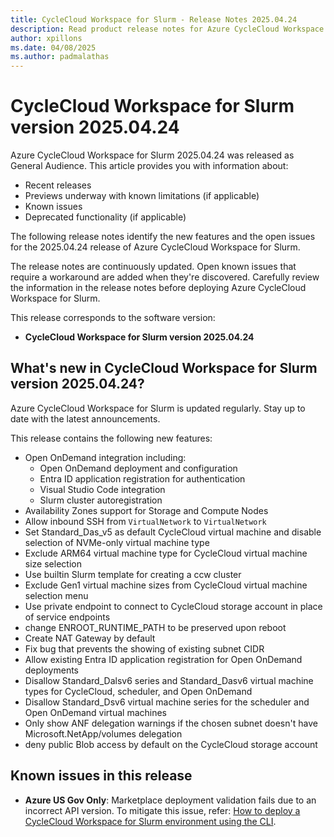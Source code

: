 ```yaml
---
title: CycleCloud Workspace for Slurm - Release Notes 2025.04.24
description: Read product release notes for Azure CycleCloud Workspace for Slurm 2025.04.24. See a list of new features and known issues.
author: xpillons
ms.date: 04/08/2025
ms.author: padmalathas
---
```


# CycleCloud Workspace for Slurm version 2025.04.24

Azure CycleCloud Workspace for Slurm 2025.04.24 was released as General Audience. This article provides you with information about:

* Recent releases
* Previews underway with known limitations (if applicable)
* Known issues
* Deprecated functionality (if applicable)

The following release notes identify the new features and the open issues for the 2025.04.24 release of Azure CycleCloud Workspace for Slurm.

The release notes are continuously updated. Open known issues that require a workaround are added when they're discovered. Carefully review the information in the release notes before deploying Azure CycleCloud Workspace for Slurm.

This release corresponds to the software version:

- **CycleCloud Workspace for Slurm version 2025.04.24** 

## What's new in CycleCloud Workspace for Slurm version 2025.04.24?

Azure CycleCloud Workspace for Slurm is updated regularly. Stay up to date with the latest announcements. 

This release contains the following new features:

- Open OnDemand integration including:
    - Open OnDemand deployment and configuration
    - Entra ID application registration for authentication
    - Visual Studio Code integration
    - Slurm cluster autoregistration
- Availability Zones support for Storage and Compute Nodes
- Allow inbound SSH from `VirtualNetwork` to `VirtualNetwork`
- Set Standard_Das_v5 as default CycleCloud virtual machine and disable selection of NVMe-only virtual machine type
- Exclude ARM64 virtual machine type for CycleCloud virtual machine size selection
- Use builtin Slurm template for creating a ccw cluster
- Exclude Gen1 virtual machine sizes from CycleCloud virtual machine selection menu
- Use private endpoint to connect to CycleCloud storage account in place of service endpoints
- change ENROOT_RUNTIME_PATH to be preserved upon reboot
- Create NAT Gateway by default
- Fix bug that prevents the showing of existing subnet CIDR
- Allow existing Entra ID application registration for Open OnDemand deployments
- Disallow Standard_Dalsv6 series and Standard_Dasv6 virtual machine types for CycleCloud, scheduler, and Open OnDemand
- Disallow Standard_Dsv6 virtual machine series for the scheduler and Open OnDemand virtual machines
- Only show ANF delegation warnings if the chosen subnet doesn't have Microsoft.NetApp/volumes delegation
- deny public Blob access by default on the CycleCloud storage account

## Known issues in this release

- **Azure US Gov Only**: Marketplace deployment validation fails due to an incorrect API version. To mitigate this issue, refer: [How to deploy a CycleCloud Workspace for Slurm environment using the CLI](../../how-to/ccws/deploy-with-cli.md).
